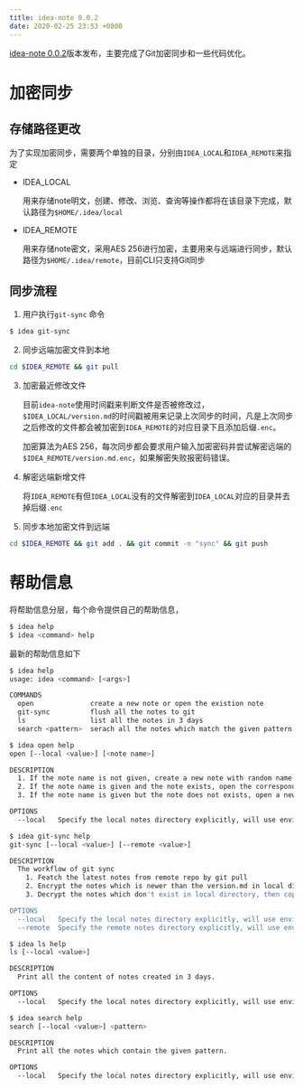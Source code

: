 ```yaml
---
title: idea-note 0.0.2
date: 2020-02-25 23:53 +0800
---
```

[idea-note 0.0.2](https://github.com/sjmyuan/idea-note/releases/tag/0.0.2)版本发布，主要完成了Git加密同步和一些代码优化。

# 加密同步

## 存储路径更改
为了实现加密同步，需要两个单独的目录，分别由`IDEA_LOCAL`和`IDEA_REMOTE`来指定

* IDEA_LOCAL

  用来存储note明文，创建、修改、浏览、查询等操作都将在该目录下完成，默认路径为`$HOME/.idea/local`

* IDEA_REMOTE

  用来存储note密文，采用AES 256进行加密，主要用来与远端进行同步，默认路径为`$HOME/.idea/remote`，目前CLI只支持Git同步

## 同步流程

1. 用户执行`git-sync` 命令
  ```sh
  $ idea git-sync
  ```

2. 同步远端加密文件到本地
  ```sh
  cd $IDEA_REMOTE && git pull
  ```

3. 加密最近修改文件

   目前`idea-note`使用时间戳来判断文件是否被修改过，`$IDEA_LOCAL/version.md`的时间戳被用来记录上次同步的时间，凡是上次同步之后修改的文件都会被加密到`IDEA_REMOTE`的对应目录下且添加后缀`.enc`。

   加密算法为AES 256，每次同步都会要求用户输入加密密码并尝试解密远端的`$IDEA_REMOTE/version.md.enc`，如果解密失败报密码错误。

4. 解密远端新增文件

   将`IDEA_REMOTE`有但`IDEA_LOCAL`没有的文件解密到`IDEA_LOCAL`对应的目录并去掉后缀`.enc`

5. 同步本地加密文件到远端
  ```sh
  cd $IDEA_REMOTE && git add . && git commit -m "sync" && git push 
  ```

# 帮助信息

将帮助信息分层，每个命令提供自己的帮助信息，

```sh
$ idea help
$ idea <command> help
```

最新的帮助信息如下

```sh
$ idea help
usage: idea <command> [<args>]

COMMANDS
  open              create a new note or open the existion note
  git-sync          flush all the notes to git
  ls                list all the notes in 3 days
  search <pattern>  serach all the notes which match the given pattern
```

```sh
$ idea open help
open [--local <value>] [<note name>]

DESCRIPTION
  1. If the note name is not given, create a new note with random name.
  2. If the note name is given and the note exists, open the corresponding note.
  3. If the note name is given but the note does not exists, open a new note with the given name.

OPTIONS
  --local   Specify the local notes directory explicitly, will use environment variable IDEA_LOCAL if missing.
```

```sh
$ idea git-sync help
git-sync [--local <value>] [--remote <value>]

DESCRIPTION
  The workflow of git sync
    1. Featch the latest notes from remote repo by git pull
    2. Encrypt the notes which is newer than the version.md in local directory, then copy them to the corresponding remote directory
    3. Decrypt the notes which don't exist in local directory, then copy them to the corresponding local directory

OPTIONS
  --local   Specify the local notes directory explicitly, will use environment variable IDEA_LOCAL if missing.
  --remote  Specify the remote notes directory explicitly, will use environment variable IDEA_REMOTE if missing.
```

```sh
$ idea ls help
ls [--local <value>]

DESCRIPTION
  Print all the content of notes created in 3 days.

OPTIONS
  --local   Specify the local notes directory explicitly, will use environment variable IDEA_LOCAL if missing.
```

```sh
$ idea search help
search [--local <value>] <pattern>

DESCRIPTION
  Print all the notes which contain the given pattern.

OPTIONS
  --local   Specify the local notes directory explicitly, will use environment variable IDEA_LOCAL if missing.
```
